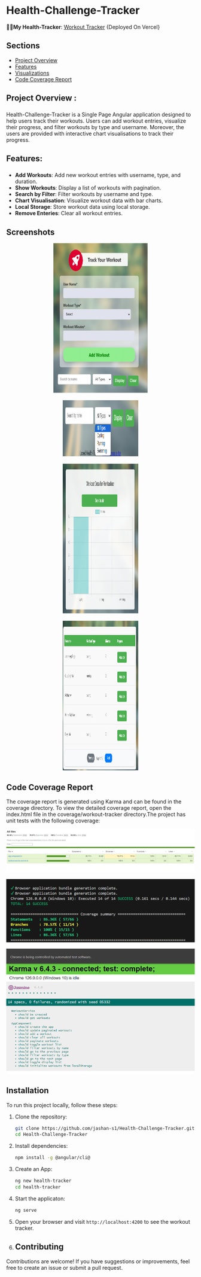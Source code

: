 # Health-Challenge-Tracker

👩‍💻**My Health-Tracker**:  [Workout Tracker](https://workout-challenge-tracker.vercel.app/)  {Deployed On Vercel}

## Sections

- [Project Overview](#features)
- [Features](#features)
- [Visualizations](#features)
- [Code Coverage Report](#features)


###

<h2 align="left">Project Overview :</h2>

###

<p align="left">Health-Challenge-Tracker is a Single Page Angular application designed to help users track their workouts. Users can add workout entries, visualize their progress, and filter workouts by type and username. Moreover, the users are provided with interactive chart visualisations to track their progress.</p>

###

<h2 align="left">Features:</h2>

###

 - **Add Workouts**:  Add new workout entries with username, type, and duration.
 - **Show Workouts**:  Display a list of workouts with pagination.
 - **Search by Filter**:  Filter workouts by username and type.
 - **Chart Visualisation**:  Visualize workout data with bar charts.
 - **Local Storage**:  Store workout data using local storage.
 - **Remove Enteries**:  Clear all workout entries.

###

## Screenshots
<div align="center">
<img  width="50%"src="https://github.com/jashan-s1/Health-Challenge-Tracker/blob/main/health-tracker/src/assets/Sample/Main.png" width="400" height="400">
</div>
<br/>
<div align="center">
 <img width="40%" src="https://github.com/jashan-s1/Health-Challenge-Tracker/blob/main/health-tracker/src/assets/Sample/Search.png" width="500" height="150">
</div>
<br/>
<div align="center">
 <img width="40%" src="https://github.com/jashan-s1/Health-Challenge-Tracker/blob/main/health-tracker/src/assets/Sample/chart.png" width="400" height="400">
</div>
<br/>
<div align="center">
 <img width="40%" src="https://github.com/jashan-s1/Health-Challenge-Tracker/blob/main/health-tracker/src/assets/Sample/visual.png" width="400" height="400">
</div>



###
## Code Coverage Report

The coverage report is generated using Karma and can be found in the coverage directory. To view the detailed coverage report, open the index.html file in the coverage/workout-tracker directory.The project has unit tests with the following coverage:

![Report](https://github.com/jashan-s1/Health-Challenge-Tracker/blob/main/health-tracker/src/assets/Screenshot/Report.png)

![Screen](https://github.com/jashan-s1/Health-Challenge-Tracker/blob/main/health-tracker/src/assets/Screenshot/screen1.png)

![Screenshot](https://github.com/jashan-s1/Health-Challenge-Tracker/blob/main/health-tracker/src/assets/Screenshot/screen2.png)

## Installation

To run this project locally, follow these steps:

1. Clone the repository:
    ```bash
    git clone https://github.com/jashan-s1/Health-Challenge-Tracker.git
    cd Health-Challenge-Tracker
    ```

2. Install dependencies:
    ```bash
    npm install -g @angular/cli@

    ```

3. Create an App:
    ```bash
    ng new health-tracker
    cd health-tracker
    ```

5. Start the applicaton:
    ```bash
    ng serve
    ```

6. Open your browser and visit `http://localhost:4200` to see the workout tracker.

7. ## Contributing

Contributions are welcome! If you have suggestions or improvements, feel free to create an issue or submit a pull request.
